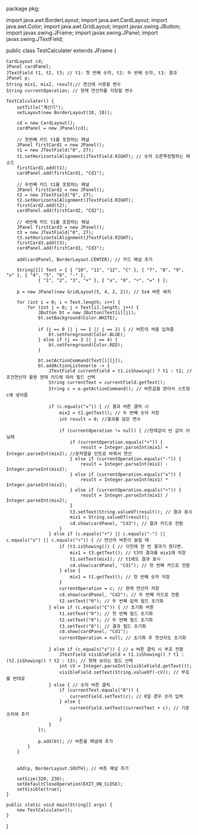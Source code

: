 package pkg;

import java.awt.BorderLayout;
import java.awt.CardLayout;
import java.awt.Color;
import java.awt.GridLayout;
import javax.swing.JButton;
import javax.swing.JFrame;
import javax.swing.JPanel;
import javax.swing.JTextField;

public class TestCalculater extends JFrame {

	CardLayout cd;
	JPanel cardPanel;
	JTextField t1, t2, t3; // t1: 첫 번째 숫자, t2: 두 번째 숫자, t3: 결과
	JPanel p;
	String mix1, mix2, result;// 연산에 사용할 변수
	String currentOperation; // 현재 연산자를 저장할 변수

	TestCalculater() {
		setTitle("계산기");
		setLayout(new BorderLayout(10, 10));

		cd = new CardLayout();
		cardPanel = new JPanel(cd);

		// 첫번째 카드 t1를 포함하는 패널
		JPanel firstCard1 = new JPanel();
		t1 = new JTextField("0", 27);
		t1.setHorizontalAlignment(JTextField.RIGHT); // 숫자 오른쪽정렬하는 메소드
		firstCard1.add(t1);
		cardPanel.add(firstCard1, "Cd1");

		// 두번째 카드 t1를 포함하는 패널
		JPanel firstCard2 = new JPanel();
		t2 = new JTextField("0", 27);
		t2.setHorizontalAlignment(JTextField.RIGHT);
		firstCard2.add(t2);
		cardPanel.add(firstCard2, "Cd2");

		// 세번째 카드 t1를 포함하는 패널
		JPanel firstCard3 = new JPanel();
		t3 = new JTextField("0", 27);
		t3.setHorizontalAlignment(JTextField.RIGHT);
		firstCard3.add(t3);
		cardPanel.add(firstCard3, "Cd3");

		add(cardPanel, BorderLayout.CENTER); // 카드 패널 추가

		String[][] Text = { { "10", "11", "12", "C" }, { "7", "8", "9", "x" }, { "4", "5", "6", "-" },
				{ "1", "2", "3", "+" }, { "±", "0", "÷", "=" } };

		p = new JPanel(new GridLayout(5, 4, 2, 2)); // 5x4 버튼 배치

		for (int i = 0; i < Text.length; i++) {
		    for (int j = 0; j < Text[i].length; j++) {
		        JButton bt = new JButton(Text[i][j]);
		        bt.setBackground(Color.WHITE);

		        if (j == 0 || j == 1 || j == 2) { // 버튼의 색을 입혀줌
		            bt.setForeground(Color.BLUE);
		        } else if (j == 3 || j == 4) {
		            bt.setForeground(Color.RED);
		        }

		        bt.setActionCommand(Text[i][j]);
		        bt.addActionListener(e -> {
		            JTextField currentField = t1.isShowing() ? t1 : t2; // 조건연산자 활용 현재 카드에 따라 필드 선택
		            String currentText = currentField.getText();
		            String c = e.getActionCommand(); // 버튼값을 받아서 스트링 c에 넣어줌

		            if (c.equals("=")) { // 결과 버튼 클릭 시
		                mix2 = t2.getText(); // 두 번째 숫자 저장
		                int result = 0; //결과를 담은 변수

		                if (currentOperation != null) { //현제값이 빈 값이 아닐때 
		                    if (currentOperation.equals("+")) {
		                        result = Integer.parseInt(mix1) + Integer.parseInt(mix2); //문자열을 인트로 바꿔서 연산
		                    } else if (currentOperation.equals("-")) {
		                        result = Integer.parseInt(mix1) - Integer.parseInt(mix2);
		                    } else if (currentOperation.equals("x")) {
		                        result = Integer.parseInt(mix1) * Integer.parseInt(mix2);
		                    } else if (currentOperation.equals("÷")) {
		                        result = Integer.parseInt(mix1) / Integer.parseInt(mix2);
		                    }
		                    t3.setText(String.valueOf(result)); // 결과 표시
		                    mix1 = String.valueOf(result);
		                    cd.show(cardPanel, "Cd3"); // 결과 카드로 전환
		                }
		            } else if (c.equals("+") || c.equals("-") || c.equals("x") || c.equals("÷")) { // 연산자 버튼이 눌릴 때
		                if (t3.isShowing()) { // 이전에 한 번 결과가 왔다면.
		                    mix1 = t3.getText(); // t3의 결과를 mix1에 저장
		                    t1.setText(mix1); // t1에도 결과 표시
		                    cd.show(cardPanel, "Cd1"); // 첫 번째 카드로 전환
		                } else {
		                    mix1 = t1.getText(); // 첫 번째 숫자 저장
		                }
		                currentOperation = c; // 현재 연산자 저장
		                cd.show(cardPanel, "Cd2"); // 두 번째 카드로 전환
		                t2.setText("0"); // 두 번째 입력 필드 초기화
		            } else if (c.equals("C")) { // 초기화 버튼
		                t1.setText("0"); // 첫 번째 필드 초기화
		                t2.setText("0"); // 두 번째 필드 초기화
		                t3.setText("0"); // 결과 필드 초기화
		                cd.show(cardPanel, "Cd1");
		                currentOperation = null; // 초기화 후 연산자도 초기화
		                
		            } else if (c.equals("±")) { // ± 버튼 클릭 시 부호 전환
		                JTextField visibleField = t1.isShowing() ? t1 : (t2.isShowing() ? t2 : t3); // 현재 보이는 필드 선택
		                int cV = Integer.parseInt(visibleField.getText());
		                visibleField.setText(String.valueOf(-cV)); // 부호를 반대로 
		            } else { // 숫자 버튼 클릭
		                if (currentText.equals("0")) {
		                    currentField.setText(c); // 0일 경우 숫자 입력
		                } else {
		                    currentField.setText(currentText + c); // 기존 숫자에 추가
		                }
		            }
		        });

		        p.add(bt); // 버튼을 패널에 추가
		    }
		}


		add(p, BorderLayout.SOUTH); // 버튼 패널 추가

		setSize(320, 230);
		setDefaultCloseOperation(EXIT_ON_CLOSE);
		setVisible(true);
	}

	public static void main(String[] args) {
		new TestCalculater();
	}
}
